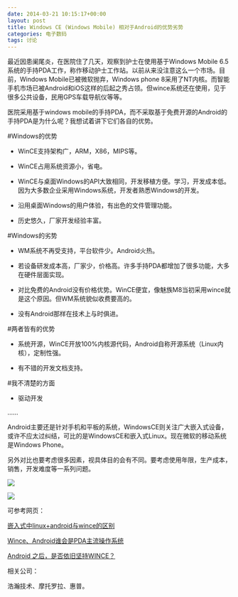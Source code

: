 ```yaml
---
date: 2014-03-21 10:15:17+00:00
layout: post
title: Windows CE (Windows Mobile) 相对于Android的优势劣势
categories: 电子数码
tags: 讨论
---
```


最近因患阑尾炎，在医院住了几天，观察到护士在使用基于Windows Mobile 6.5系统的手持PDA工作，称作移动护士工作站。以前从来没注意这么一个市场。目前，Windows Mobile已被微软抛弃，Windows 
phone 8采用了NT内核。而智能手机市场已被Android和iOS这样的后起之秀占领。但wince系统还在使用，见于很多公共设备，民用GPS车载导航仪等等。

医院采用基于windows mobile的手持PDA，而不采取基于免费开源的Android的手持PDA是为什么呢？我想试着讲下它们各自的优势。

#Windows的优势

* WinCE支持架构广，ARM，X86，MIPS等。

* WinCE占用系统资源小，省电。

* WinCE与桌面Windows的API大致相同，开发移植方便。学习，开发成本低。因为大多数企业采用Windows系统，开发者熟悉Windows的开发。

* 沿用桌面Windows的用户体验，有出色的文件管理功能。

* 历史悠久，厂家开发经验丰富。

#Windows的劣势

* WM系统不再受支持，平台软件少。Android火热。

* 若设备研发成本高，厂家少，价格高。许多手持PDA都增加了很多功能，大多在硬件层面实现。

* 对比免费的Android没有价格优势。WinCE便宜，像魅族M8当初采用wince就是这个原因。但WM系统貌似收费要高的。

* 没有Android那样在技术上与时俱进。

#两者皆有的优势

* 系统开源，WinCE开放100%内核源代码，Android自称开源系统（Linux内核），定制性强。

* 有不错的开发文档支持。

#我不清楚的方面

* 驱动开发

……

Android主要还是针对手机和平板的系统，WindowsCE则关注广大嵌入式设备，或许不应太过纠结，可比的是WindowsCE和嵌入式Linux。现在微软的移动系统是Windows Phone。

另外对比也要考虑很多因素，视具体目的会有不同。要考虑使用年限，生产成本，销售，开发难度等一系列问题。


![](https://raw2.github.com/xulihang/xulihang.github.io/master/album/appendicitis/pda1.jpg)

![](https://raw2.github.com/xulihang/xulihang.github.io/master/album/appendicitis/pda2.jpg)

可参考网页：

[嵌入式中linux+android与wince的区别](http://www.2cto.com/os/201108/101071.html)

[Wince、Android谁会是PDA主流操作系统](http://www.iotworld.com.cn/html/News/201310/e9a05fda02f1a4bb.shtml)

[Android 之后，是否依旧坚持WINCE？](http://bbs.csdn.net/topics/380080930?page=1#post-394857909)

相关公司：

浩瀚技术、摩托罗拉、惠普。


